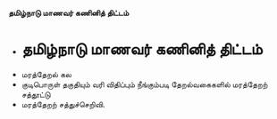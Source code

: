 **தமிழ்நாடு மாணவர் கணினித் திட்டம்**
- # தமிழ்நாடு மாணவர் கணினித் திட்டம்
- மரத்தேறல் கல
- குடிபொருள் தகுதியும் வரி விதிப்பும் நீங்கும்படி தேறல்வகைகளில் மரத்தேறற் சத்தூட்டு
- மரத்தேறற் சத்துச்செறிவி.

